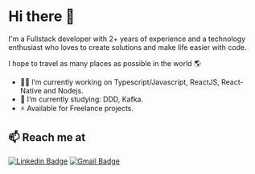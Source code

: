 # Hi there 👋

I'm a Fullstack developer with 2+ years of experience and a technology enthusiast who loves to create solutions and make life easier with code.

I hope to travel as many places as possible in the world 🌎

* 👨‍💻 I’m currently working on Typescript/Javascript, ReactJS, React-Native and Nodejs.
* 🌱 I’m currently studying: DDD, Kafka.
* ⚡ Available for Freelance projects.

## 📫 Reach me at

[![Linkedin Badge](https://img.shields.io/badge/-LuamMenezes-6633cc?logo=Linkedin&logoColor=white&link=https://www.linkedin.com/in/lfmenezes/)](https://www.linkedin.com/in/lfmenezes/)
[![Gmail Badge](https://img.shields.io/badge/-luamfmenezes@gmail.com-ff4a6e?logo=Gmail&logoColor=white&link=mailto:luamfmenezes@gmail.com)](mailto:luamfmenezes@gmail.com)
